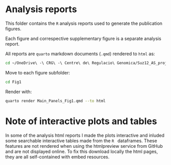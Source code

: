 # Analysis reports

This folder contains the `R` analysis reports used to generate the publication figures.

Each figure and correspective supplementary figure is a separate analysis report.

All reports are `quarto` markdown documents (`.qmd`) rendered to `html` as:

```sh
cd ~/OneDrive\ -\ CRG\ -\ Centre\ de\ Regulacio\ Genomica/Suz12_AS_project/_Code
```

Move to each figure subfolder:

```sh
cd Fig1
```

Render with:
```sh
quarto render Main_Panels_Fig1.qmd --to html
```

# Note of interactive plots and tables

In some of the analysis html reports I made the plots interactive and inluded some searchable interactive tables made from the `R ` dataframes. These features are not rendered when using the htmlpreview service from GitHub and are not displayed online. To fix this download locally the html pages, they are all self-contained with embed resources.

